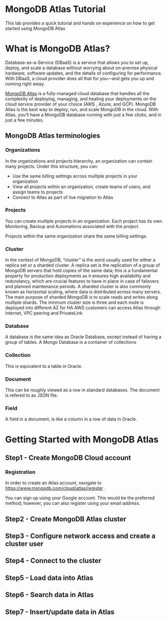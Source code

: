 # MongoDB Atlas Tutorial
This lab provides a quick tutorial and hands on experience on how to get started using MongoDB Atlas

# What is MongoDB Atlas?
Database-as-a-Service (DBaaS) is a service that allows you to set up, deploy, and scale a database without worrying about on-premise physical hardware, software updates, and the details of configuring for performance. With DBaaS, a cloud provider does all that for you—and gets you up and running right away.

[MongoDB Atlas](https://www.mongodb.com/cloud/atlas) is a fully-managed cloud database that handles all the complexity of deploying, managing, and healing your deployments on the cloud service provider of your choice (AWS , Azure, and GCP). MongoDB Atlas is the best way to deploy, run, and scale MongoDB in the cloud. With Atlas, you’ll have a MongoDB database running with just a few clicks, and in just a few minutes.

## MongoDB Atlas terminologies
### Organizations 
In the organizations and projects hierarchy, an organization can contain many projects. Under this structure, you can:

   - Use the same billing settings across multiple projects in your organization
   - View all projects within an organization, create teams of users, and assign teams to projects
   - Connect to Atlas as part of live migration to Atlas

### Projects
You can create multiple projects in an organization. Each project has its own Monitoring, Backup and Automations associated with the project.

Projects within the same organization share the same billing settings.

### Cluster 
In the context of MongoDB, “cluster” is the word usually used for either a replica set or a sharded cluster. A replica set is the 
replication of a group of MongoDB servers that hold copies of the same data; this is a fundamental property for production deployments as it ensures high availability and redundancy, which are crucial  features to have in place in case of failovers and planned maintenance periods.
A sharded cluster is also commonly known as horizontal scaling, where data is distributed across many servers.
The main purpose of sharded MongoDB is to scale reads and writes along multiple shards.
The minmum cluster size is three and each node is deployed into different AZ for HA
AWS customers can access Atlas through internet, VPC peering and PrivateLink

### Database
A database is the same idea as Oracle Database, except instead of having a group of tables. A Mongo Database is a container of collections

### Collection
This is equivalent to a table in Oracle.

### Document
This can be roughly viewed as a row in standard databases. The document is refered to as JSON file.

### Field
A field in a document, is like a column in a row of data in Oracle.



# Getting Started with MongoDB Atlas
## Step1 - Create MongoDB Cloud account
### Registration
In order to create an Atlas account, navigate to 
https://www.mongodb.com/cloud/atlas/register
.

You can sign up using your Google account. This would be the preferred method; however, you can also register using your email address.
## Step2 - Create MongoDB Atlas cluster
## Step3 - Configure network access and create a cluster user
## Step4 - Connect to the cluster
## Step5 - Load data into Atlas
## Step6 - Search data in Atlas
## Step7 - Insert/update data in Atlas
